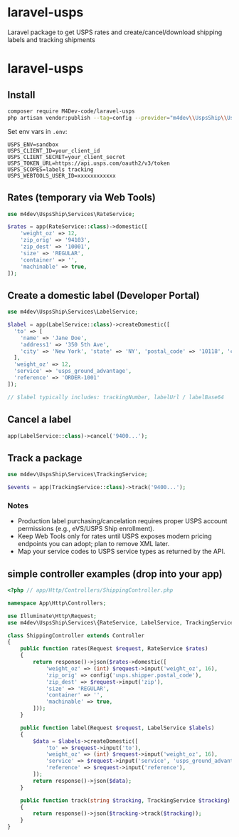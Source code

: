 # laravel-usps
Laravel package to get USPS rates and create/cancel/download shipping labels and tracking shipments
# laravel-usps

## Install

```bash
composer require M4Dev-code/laravel-usps
php artisan vendor:publish --tag=config --provider="m4dev\\UspsShip\\UspsServiceProvider"
```


Set env vars in `.env`:

```
USPS_ENV=sandbox
USPS_CLIENT_ID=your_client_id
USPS_CLIENT_SECRET=your_client_secret
USPS_TOKEN_URL=https://api.usps.com/oauth2/v3/token
USPS_SCOPES=labels tracking
USPS_WEBTOOLS_USER_ID=xxxxxxxxxxxx
```

## Rates (temporary via Web Tools)

```php
use m4dev\UspsShip\Services\RateService;

$rates = app(RateService::class)->domestic([
    'weight_oz' => 12,
    'zip_orig' => '94103',
    'zip_dest' => '10001',
    'size' => 'REGULAR',
    'container' => '',
    'machinable' => true,
]);
```

## Create a domestic label (Developer Portal)

```php
use m4dev\UspsShip\Services\LabelService;

$label = app(LabelService::class)->createDomestic([
  'to' => [
    'name' => 'Jane Doe',
    'address1' => '350 5th Ave',
    'city' => 'New York', 'state' => 'NY', 'postal_code' => '10118', 'country' => 'US'
  ],
  'weight_oz' => 12,
  'service' => 'usps_ground_advantage',
  'reference' => 'ORDER-1001'
]);

// $label typically includes: trackingNumber, labelUrl / labelBase64
```

## Cancel a label

```php
app(LabelService::class)->cancel('9400...');
```

## Track a package

```php
use m4dev\UspsShip\Services\TrackingService;

$events = app(TrackingService::class)->track('9400...');
```

### Notes

- Production label purchasing/cancelation requires proper USPS account permissions (e.g., eVS/USPS Ship enrollment).
- Keep Web Tools only for rates until USPS exposes modern pricing endpoints you can adopt; plan to remove XML later.
- Map your service codes to USPS service types as returned by the API.


##  simple controller examples (drop into your app)

```php
<?php // app/Http/Controllers/ShippingController.php

namespace App\Http\Controllers;

use Illuminate\Http\Request;
use m4dev\UspsShip\Services\{RateService, LabelService, TrackingService};

class ShippingController extends Controller
{
    public function rates(Request $request, RateService $rates)
    {
        return response()->json($rates->domestic([
            'weight_oz' => (int) $request->input('weight_oz', 16),
            'zip_orig' => config('usps.shipper.postal_code'),
            'zip_dest' => $request->input('zip'),
            'size' => 'REGULAR',
            'container' => '',
            'machinable' => true,
        ]));
    }

    public function label(Request $request, LabelService $labels)
    {
        $data = $labels->createDomestic([
            'to' => $request->input('to'),
            'weight_oz' => (int) $request->input('weight_oz', 16),
            'service' => $request->input('service', 'usps_ground_advantage'),
            'reference' => $request->input('reference'),
        ]);
        return response()->json($data);
    }

    public function track(string $tracking, TrackingService $tracking)
    {
        return response()->json($tracking->track($tracking));
    }
}
````

